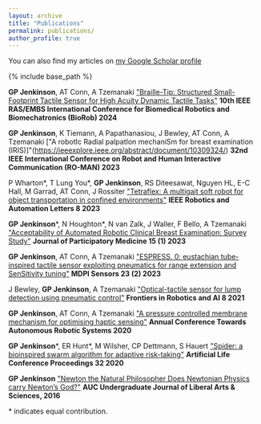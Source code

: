 ```yaml
---
layout: archive
title: "Publications"
permalink: publications/
author_profile: true
---
```


You can also find my articles on [my Google Scholar profile](https://scholar.google.com/citations?user=sZlkcJIAAAAJ&hl=en")

{% include base_path %}

**GP Jenkinson**, AT Conn, A Tzemanaki ["Braille-Tip: Structured Small-Footprint Tactile Sensor for High Acuity Dynamic Tactile Tasks"](https://ieeexplore.ieee.org/abstract/document/10719951/) **10th IEEE RAS/EMBS International Conference for Biomedical Robotics and Biomechatronics (BioRob) 2024**

**GP Jenkinson**, K Tiemann, A Papathanasiou, J Bewley, AT Conn, A Tzemanaki ["A robotIc Radial palpatIon mechaniSm for breast examination (IRIS)]"(https://ieeexplore.ieee.org/abstract/document/10309324/) **32nd IEEE International Conference on Robot and Human Interactive Communication (RO-MAN) 2023**

P Wharton\*, T Lung You\*, **GP Jenkinson**, RS Diteesawat, Nguyen HL, E-C Hall, M Garrad, AT Conn, J Rossiter ["Tetraflex: A multigait soft robot for object transportation in confined environments"](https://ieeexplore.ieee.org/abstract/document/10167730/) **IEEE Robotics and Automation Letters 8 2023**

**GP Jenkinson**\*, N Houghton\*, N van Zalk, J Waller, F Bello, A Tzemanaki ["Acceptability of Automated Robotic Clinical Breast Examination: Survey Study"](https://jopm.jmir.org/2023/1/e42704/) **Journal of Participatory Medicine 15 (1) 2023**

**GP Jenkinson**, AT Conn, A Tzemanaki ["ESPRESS. 0: eustachian tube-inspired tactile sensor exploiting pneumatics for range extension and SenSitivity tuning"](https://www.mdpi.com/1424-8220/23/2/567) **MDPI Sensors 23 (2)	2023**

J Bewley, **GP Jenkinson**, A Tzemanaki ["Optical-tactile sensor for lump detection using pneumatic control"](https://www.frontiersin.org/articles/10.3389/frobt.2021.672315/full) **Frontiers in Robotics and AI 8	2021**

**GP Jenkinson**, AT Conn, A Tzemanaki ["A pressure controlled membrane mechanism for optimising haptic sensing"](https://link.springer.com/chapter/10.1007/978-3-030-63486-5_31) **Annual Conference Towards Autonomous Robotic Systems 2020**

**GP Jenkinson**\*, ER Hunt\*, M Wilsher, CP Dettmann, S Hauert ["Spider: a bioinspired swarm algorithm for adaptive risk-taking"](https://direct.mit.edu/isal/proceedings/isal2020/32/44/98494) **Artificial Life Conference Proceedings 32 2020**

**GP Jenkinson** ["Newton the Natural Philosopher Does Newtonian Physics carry Newton’s God?"](https://aucsa.nl/wp-content/uploads/2015/11/Overrideauc-journal-open-issue-vol.-5.pdf#page=62) **AUC Undergraduate Journal of Liberal Arts & Sciences, 2016**

\* indicates equal contribution.
